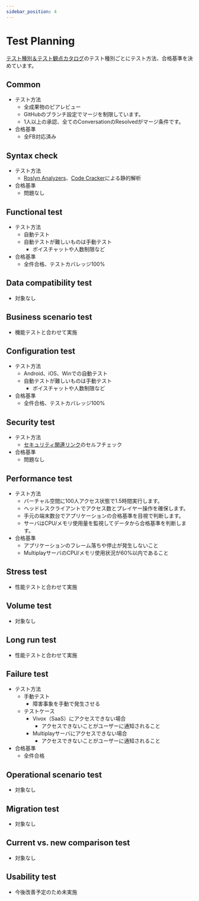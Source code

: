 ```yaml
---
sidebar_position: 4
---
```


# Test Planning

[テスト種別＆テスト観点カタログ](https://fintan.jp/page/1456/)のテスト種別ごとにテスト方法、合格基準を決めています。

## Common

- テスト方法
  - 全成果物のピアレビュー
  - GitHubのブランチ設定でマージを制限しています。
  - 1人以上の承認、全てのConversationのResolvedがマージ条件です。
- 合格基準
  - 全FB対応済み

## Syntax check

- テスト方法
  - [Roslyn Analyzers](https://github.com/dotnet/roslyn-analyzers)、[Code Cracker](https://github.com/code-cracker/code-cracker)による静的解析
- 合格基準
  - 問題なし

## Functional test

- テスト方法
  - 自動テスト
  - 自動テストが難しいものは手動テスト
    - ボイスチャットや人数制限など
- 合格基準
  - 全件合格、テストカバレッジ100%

## Data compatibility test

- 対象なし

## Business scenario test

- 機能テストと合わせて実施

## Configuration test

- テスト方法
  - Android、iOS、Winでの自動テスト
  - 自動テストが難しいものは手動テスト
    - ボイスチャットや人数制限など
- 合格基準
  - 全件合格、テストカバレッジ100%

## Security test

- テスト方法
  - [セキュリティ関連リンク](https://fintan-contents.github.io/mobile-app-crib-notes/reference/security/awesome-sites)のセルフチェック
- 合格基準
  - 問題なし

## Performance test

- テスト方法
  - バーチャル空間に100人アクセス状態で1.5時間実行します。
  - ヘッドレスクライアントでアクセス数とプレイヤー操作を確保します。
  - 手元の端末数台でアプリケーションの合格基準を目視で判断します。
  - サーバはCPU/メモリ使用量を監視してデータから合格基準を判断します。
- 合格基準
  - アプリケーションのフレーム落ちや停止が発生しないこと
  - MultiplayサーバのCPU/メモリ使用状況が60%以内であること

## Stress test

- 性能テストと合わせて実施

## Volume test

- 対象なし

## Long run test

- 性能テストと合わせて実施

## Failure test

- テスト方法
  - 手動テスト
    - 障害事象を手動で発生させる
  - テストケース
    - Vivox（SaaS）にアクセスできない場合
      - アクセスできないことがユーザーに通知されること
    - Multiplayサーバにアクセスできない場合
      - アクセスできないことがユーザーに通知されること
- 合格基準
  - 全件合格

<!--
  - テストケース
    - Vivox（SaaS）にアクセスできない場合
      - テキスト/ボイスチャット以外の機能が使用できること
      - アクセスが復旧した場合は再接続されテキスト/ボイスチャットが使用できること
      - アクセスできないことがユーザーに通知されること
    - Multiplayサーバにアクセスできない場合
      - マルチプレイ以外の機能が使用できること
      - アクセスが復旧した場合は再接続されマルチプレイが使用できること
      - アクセスできないことがユーザーに通知されること
-->

## Operational scenario test

- 対象なし

## Migration test

- 対象なし

## Current vs. new comparison test

- 対象なし

## Usability test

- 今後改善予定のため未実施
